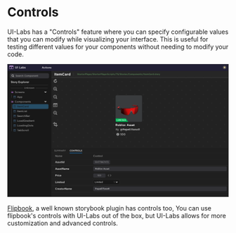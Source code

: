# Controls

UI-Labs has a "Controls" feature where you can specify configurable values that you can modify while visualizing your interface. This is useful for testing different values for your components without needing to modify your code.

![Controls](controlsshow.png)

[Flipbook](https://flipbook-labs.github.io/flipbook/docs/writing-stories#controls), a well known storybook plugin has controls too, You can use flipbook's controls with UI-Labs out of the box, but UI-Labs allows for more customization and advanced controls.

